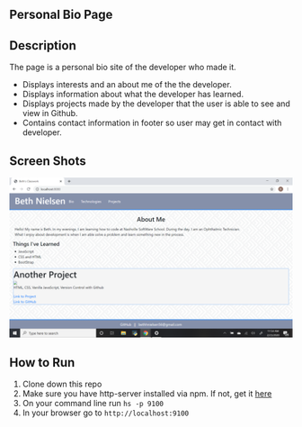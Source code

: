 ## Personal Bio Page

## Description 
The page is a personal bio site of the developer who made it.  
- Displays interests and an about me of the the developer.
-  Displays information about what the developer has learned.  
- Displays projects made by the developer that the user is able to see and view in Github.  
- Contains contact information in footer so user may get in contact with developer. 



## Screen Shots
![Screen Shot of Personal Bio](https://raw.githubusercontent.com/bethh56/personal-bio-site/master/screenshots/Screenshot%20(10).png)


## How to Run
1. Clone down this repo
1. Make sure you have http-server installed via npm.  If not, get it [here](https://www.npmjs.com/package/http-server)
1. On your command line run `hs -p 9100`
1. In your browser go to `http://localhost:9100`
